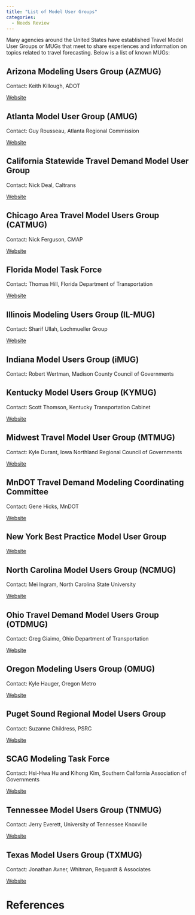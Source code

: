 ```yaml
---
title: "List of Model User Groups"
categories:
  - Needs Review
---
```


Many agencies around the United States have established Travel Model User Groups or MUGs that meet to share experiences and information on topics related to travel forecasting. Below is a list of known MUGs:

Arizona Modeling Users Group (AZMUG)
------------------------------------

Contact: Keith Killough, ADOT

[Website](https://azdot.gov/planning/transportation-analysis/modeling-and-forecasting)

Atlanta Model User Group (AMUG)
-------------------------------

Contact: Guy Rousseau, Atlanta Regional Commission

[Website](https://atlantaregional.org/transportation-mobility/modeling/model-users-group-mug/)

California Statewide Travel Demand Model User Group
---------------------------------------------------

Contact: Nick Deal, Caltrans

[Website](http://www.dot.ca.gov/hq/tpp/offices/omsp/statewide_modeling/cstdm_user_group.html)

Chicago Area Travel Model Users Group (CATMUG)
----------------------------------------------

Contact: Nick Ferguson, CMAP

[Website](http://www.cmap.illinois.gov/data/transportation/modeling/catmug)

Florida Model Task Force
------------------------

Contact: Thomas Hill, Florida Department of Transportation

[Website](http://www.fsutmsonline.net/index.php/model_task_f/mtfdocs/)

Illinois Modeling Users Group (IL-MUG)
--------------------------------------

Contact: Sharif Ullah, Lochmueller Group

[Website](https://ilmug.cuuats.org/)

Indiana Model Users Group (iMUG)
--------------------------------

Contact: Robert Wertman, Madison County Council of Governments

Kentucky Model Users Group (KYMUG)
----------------------------------

Contact: Scott Thomson, Kentucky Transportation Cabinet

[Website](https://transportation.ky.gov/planning/pages/traffic-demand-modeling.aspx)

Midwest Travel Model User Group (MTMUG)
---------------------------------------

Contact: Kyle Durant, Iowa Northland Regional Council of Governments

[Website](https://mtmug.iowadot.gov/index.htm)

MnDOT Travel Demand Modeling Coordinating Committee
---------------------------------------------------

Contact: Gene Hicks, MnDOT

[Website](http://www.dot.state.mn.us/traffic/data/mtdmcc.html)

New York Best Practice Model User Group
---------------------------------------

[Website](https://www.nymtc.org/ABOUT-US/BPM)

North Carolina Model Users Group (NCMUG)
----------------------------------------

Contact: Mei Ingram, North Carolina State University

[Website](https://connect.ncdot.gov/projects/planning/Pages/ModelResearchDevelopment.aspx)

Ohio Travel Demand Model Users Group (OTDMUG)
---------------------------------------------

Contact: Greg Giaimo, Ohio Department of Transportation

[Website](https://www.otdmug.org/)

Oregon Modeling Users Group (OMUG)
----------------------------------

Contact: Kyle Hauger, Oregon Metro

[Website](https://www.oregonmodels.org/)

Puget Sound Regional Model Users Group
--------------------------------------

Contact: Suzanne Childress, PSRC

[Website](https://www.psrc.org/committee/model-users-group)

SCAG Modeling Task Force
------------------------

Contact: Hsi-Hwa Hu and Kihong Kim, Southern California Association of Governments

[Website](http://www.scag.ca.gov/DataAndTools/Pages/ModelingTaskForce.aspx)

Tennessee Model Users Group (TNMUG)
-----------------------------------

Contact: Jerry Everett, University of Tennessee Knoxville

[Website](https://tnmug.utk.edu/)

Texas Model Users Group (TXMUG)
-------------------------------

Contact: Jonathan Avner, Whitman, Requardt & Associates

[Website](https://www.linkedin.com/in/texas-model-users-group-726718139/)

References
==========

